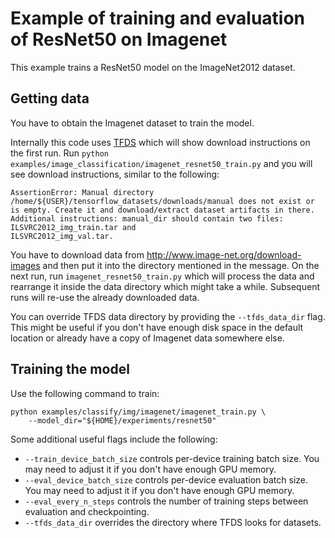 # Example of training and evaluation of ResNet50 on Imagenet

This example trains a ResNet50 model on the ImageNet2012 dataset.

## Getting data

You have to obtain the Imagenet dataset to train the model.

Internally this code uses [TFDS](https://github.com/tensorflow/datasets) which will show download instructions on the first run.
Run `python examples/image_classification/imagenet_resnet50_train.py` and you will see download instructions, similar to the following:

```
AssertionError: Manual directory /home/${USER}/tensorflow_datasets/downloads/manual does not exist or is empty. Create it and download/extract dataset artifacts in there. Additional instructions: manual_dir should contain two files: ILSVRC2012_img_train.tar and
ILSVRC2012_img_val.tar.
```

You have to download data from http://www.image-net.org/download-images and then put it into
the directory mentioned in the message.
On the next run, run `imagenet_resnet50_train.py` which will process the data and rearrange it inside the data directory which might take a while.
Subsequent runs will re-use the already downloaded data.

You can override TFDS data directory by providing the `--tfds_data_dir` flag. This might be useful if you don't have enough disk space in the default location or already have a copy of Imagenet data somewhere else.

## Training the model

Use the following command to train:

```
python examples/classify/img/imagenet/imagenet_train.py \
    --model_dir="${HOME}/experiments/resnet50"
```

Some additional useful flags include the following:

* `--train_device_batch_size` controls per-device training batch size. You may need to adjust it if you don't have enough GPU memory.
* `--eval_device_batch_size` controls per-device evaluation batch size. You may need to adjust it if you don't have enough GPU memory.
* `--eval_every_n_steps` controls the number of training steps between evaluation and checkpointing.
* `--tfds_data_dir` overrides the directory where TFDS looks for datasets.

